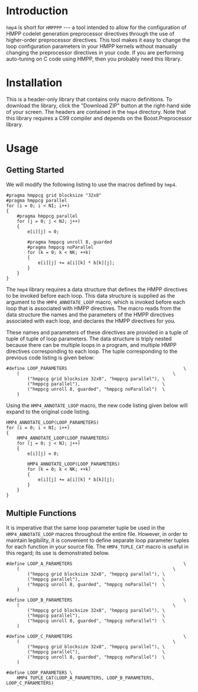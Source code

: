 <!--
  ** File Name:	README.md
  ** Author:	Aditya Ramesh
  ** Date:	07/28/2013
  ** Contact:	_@adityaramesh.com
-->

# Introduction

`hmp4` is short for `HMPPPP` --- a tool intended to allow for the configuration
of HMPP codelet generation preprocessor directives through the use of
higher-order preprocessor directives. This tool makes it easy to change the loop
configuration parameters in your HMPP kernels without manually changing the
preprocessor directives in your code. If you are performing auto-tuning on C
code using HMPP, then you probably need this library.

# Installation

This is a header-only library that contains only macro definitions. To download
the library, click the "Download ZIP" button at the right-hand side of your
screen. The headers are contained in the `hmp4` directory. Note that this
library requires a C99 compiler and depends on the Boost.Preprocessor library.

# Usage

## Getting Started

We will modify the following listing to use the macros defined by `hmp4`.

	#pragma hmppcg grid blocksize "32x8"
	#pragma hmppcg parallel
	for (i = 0; i < NI; i++)
	{
		#pragma hmppcg parallel
		for (j = 0; j < NJ; j++)
		{
			e[i][j] = 0;

			#pragma hmppcg unroll 8, guarded
			#pragma hmppcg noParallel
			for (k = 0; k < NK; ++k)
			{
				e[i][j] += a[i][k] * b[k][j];
			}
		}
	}

The `hmp4` library requires a data structure that defines the HMPP directives to
be invoked before each loop. This data structure is supplied as the argument to
the `HMP4_ANNOTATE_LOOP` macro, which is invoked before each loop that is
associated with HMPP directives. The macro reads from the data structure the
names and the parameters of the HMPP directives associated with each loop, and
declares the HMPP directives for you.

These names and parameters of these directives are provided in a tuple of tuple
of tuple of loop parameters. The data structure is triply nested because there
can be multiple loops in a program, and multiple HMPP directives corresponding
to each loop. The tuple corresponding to the previous code listing is given
below:

	#define LOOP_PARAMETERS                                            \
		(                                                          \
			("hmppcg grid blocksize 32x8", "hmppcg parallel"), \
			("hmppcg parallel"),                               \
			("hmppcg unroll 8, guarded", "hmppcg noParallel")  \
		)

Using the `HMP4_ANNOTATE_LOOP` macro, the new code listing given below will
expand to the original code listing.

	HMP4_ANNOTATE_LOOP(LOOP_PARAMETERS)
	for (i = 0; i < NI; i++)
	{
		HMP4_ANNOTATE_LOOP(LOOP_PARAMETERS)
		for (j = 0; j < NJ; j++)
		{
			e[i][j] = 0;

			HMP4_ANNOTATE_LOOP(LOOP_PARAMETERS)
			for (k = 0; k < NK; ++k)
			{
				e[i][j] += a[i][k] * b[k][j];
			}
		}
	}

## Multiple Functions

It is imperative that the same loop parameter tuple be used in the
`HMP4_ANNOTATE_LOOP` macros throughout the entire file. However, in order to
maintain legibility, it is convenient to define separate loop parameter tuples
for each function in your source file. The `HMP4_TUPLE_CAT` macro is useful in
this regard; its use is demonstrated below.

	#define LOOP_A_PARAMETERS                                          \
		(                                                          \
			("hmppcg grid blocksize 32x8", "hmppcg parallel"), \
			("hmppcg parallel"),                               \
			("hmppcg unroll 8, guarded", "hmppcg noParallel")  \
		)

	#define LOOP_B_PARAMETERS                                          \
		(                                                          \
			("hmppcg grid blocksize 32x8", "hmppcg parallel"), \
			("hmppcg parallel"),                               \
			("hmppcg unroll 8, guarded", "hmppcg noParallel")  \
		)

	#define LOOP_C_PARAMETERS                                          \
		(                                                          \
			("hmppcg grid blocksize 32x8", "hmppcg parallel"), \
			("hmppcg parallel"),                               \
			("hmppcg unroll 8, guarded", "hmppcg noParallel")  \
		)

	#define LOOP_PARAMETERS \
		HMP4_TUPLE_CAT(LOOP_A_PARAMETERS, LOOP_B_PARAMETERS, LOOP_C_PARAMETERS)

